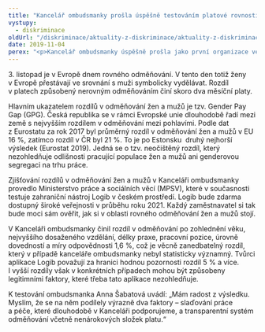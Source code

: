 ```yaml
---
title: "Kancelář ombudsmanky prošla úspěšně testováním platové rovnosti"
vystupy:
  - diskriminace
oldUrl: "/diskriminace/aktuality-z-diskriminace/aktuality-z-diskriminace-2019/kancelar-ombudsmanky-prosla-uspesne-testovanim-platove-rovnosti-1/"
date: 2019-11-04
perex: "<p>Kancelář ombudsmanky úspěšně prošla jako první organizace ve veřejné správě pilotním testováním, které zjišťovalo platovou nerovnost mezi muži a ženami. Testování pomocí nástroje Logib zohlednilo charakteristiky vykonávané práce a klíčové osobní charakteristiky zaměstnankyň a zaměstnanců (věk, délka praxe, vzdělání). Nástroj pro zjišťování platové nerovnosti bude po svém otestování na konci roku 2020 přístupný široké veřejnosti.</p>"
---
```


<!-- imported from the old website -->

<p>3. listopad je v Evropě dnem rovného odměňování. V tento den totiž ženy v Evropě přestávají ve srovnání s muži symbolicky vydělávat. Rozdíl v platech způsobený nerovným odměňováním činí skoro dva měsíční platy.</p><p>Hlavním ukazatelem rozdílů v odměňování žen a mužů je tzv. Gender Pay Gap (GPG). Česká republika se v rámci Evropské unie dlouhodobě řadí mezi země s nejvyšším rozdílem v odměňování mezi pohlavími. Podle dat z Eurostatu za rok 2017 byl průměrný rozdíl v odměňování žen a mužů v EU 16 %, zatímco rozdíl v ČR byl 21 %. To je po Estonsku  druhý nejhorší výsledek (Eurostat 2019). Jedná se o tzv. neočištěný rozdíl, který nezohledňuje odlišnosti pracující populace žen a mužů ani genderovou segregaci na trhu práce.</p><p>Zjišťování rozdílů v odměňování žen a mužů v Kanceláři ombudsmanky provedlo Ministerstvo práce a sociálních věcí (MPSV), které v současnosti testuje zahraniční nástroj Logib v českém prostředí. Logib bude zdarma dostupný široké veřejnosti v průběhu roku 2021. Každý zaměstnavatel si tak bude moci sám ověřit, jak si v oblasti rovného odměňování žen a mužů stojí.</p><p>V Kanceláři ombudsmanky činil rozdíl v odměňování po zohlednění věku, nejvyššího dosaženého vzdělání, délky praxe, pracovní pozice, úrovně dovedností a míry odpovědnosti 1,6 %, což je věcně zanedbatelný rozdíl, který v případě kanceláře ombudsmanky nebyl statisticky významný. Tvůrci aplikace Logib považují za hranici hodnou pozornosti rozdíl 5 % a více. I vyšší rozdíly však v konkrétních případech mohou být způsobeny legitimními faktory, které třeba tato aplikace nezohledňuje.</p><p>K testování ombudsmanka Anna Šabatová uvádí: „Mám radost z výsledku. Myslím, že se na něm podílely výrazně dva faktory – slaďování práce a péče, které dlouhodobě v Kanceláři podporujeme, a transparentní systém odměňování včetně nenárokových složek platu.“</p>
